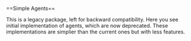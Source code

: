 ==Simple Agents==

This is a legacy package, left for backward compatibility.
Here you see initial implementation of agents, which are now deprecated.
These implementations are simplier than the current ones but with less features.
